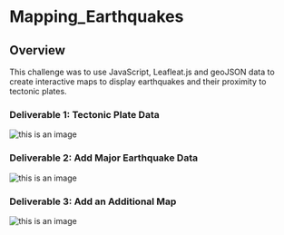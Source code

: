 # Mapping_Earthquakes

## Overview

This challenge was to use JavaScript, Leafleat.js and geoJSON data to create interactive maps to display earthquakes and their proximity to tectonic plates. 

### Deliverable 1: Tectonic Plate Data

![this is an image](https://github.com/eneubauer2022/Mapping_Earthquakes_Challenge/blob/main/Resources/image1.png)

### Deliverable 2: Add Major Earthquake Data

![this is an image](https://github.com/eneubauer2022/Mapping_Earthquakes_Challenge/blob/main/Resources/image2.png)

### Deliverable 3: Add an Additional Map

![this is an image](https://github.com/eneubauer2022/Mapping_Earthquakes_Challenge/blob/main/Resources/image3.png)
